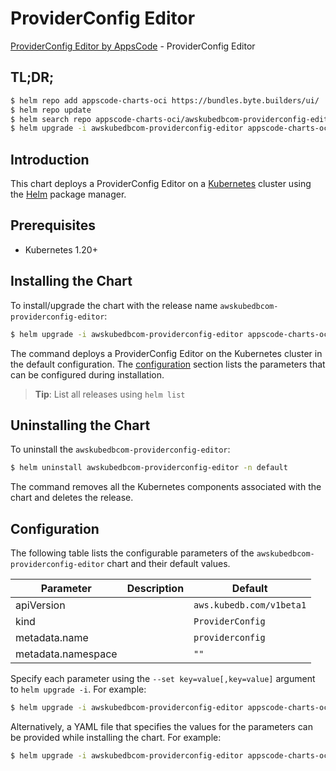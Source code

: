 # ProviderConfig Editor

[ProviderConfig Editor by AppsCode](https://byte.builders) - ProviderConfig Editor

## TL;DR;

```bash
$ helm repo add appscode-charts-oci https://bundles.byte.builders/ui/
$ helm repo update
$ helm search repo appscode-charts-oci/awskubedbcom-providerconfig-editor --version=v0.4.21
$ helm upgrade -i awskubedbcom-providerconfig-editor appscode-charts-oci/awskubedbcom-providerconfig-editor -n default --create-namespace --version=v0.4.21
```

## Introduction

This chart deploys a ProviderConfig Editor on a [Kubernetes](http://kubernetes.io) cluster using the [Helm](https://helm.sh) package manager.

## Prerequisites

- Kubernetes 1.20+

## Installing the Chart

To install/upgrade the chart with the release name `awskubedbcom-providerconfig-editor`:

```bash
$ helm upgrade -i awskubedbcom-providerconfig-editor appscode-charts-oci/awskubedbcom-providerconfig-editor -n default --create-namespace --version=v0.4.21
```

The command deploys a ProviderConfig Editor on the Kubernetes cluster in the default configuration. The [configuration](#configuration) section lists the parameters that can be configured during installation.

> **Tip**: List all releases using `helm list`

## Uninstalling the Chart

To uninstall the `awskubedbcom-providerconfig-editor`:

```bash
$ helm uninstall awskubedbcom-providerconfig-editor -n default
```

The command removes all the Kubernetes components associated with the chart and deletes the release.

## Configuration

The following table lists the configurable parameters of the `awskubedbcom-providerconfig-editor` chart and their default values.

|     Parameter      | Description |               Default               |
|--------------------|-------------|-------------------------------------|
| apiVersion         |             | <code>aws.kubedb.com/v1beta1</code> |
| kind               |             | <code>ProviderConfig</code>         |
| metadata.name      |             | <code>providerconfig</code>         |
| metadata.namespace |             | <code>""</code>                     |


Specify each parameter using the `--set key=value[,key=value]` argument to `helm upgrade -i`. For example:

```bash
$ helm upgrade -i awskubedbcom-providerconfig-editor appscode-charts-oci/awskubedbcom-providerconfig-editor -n default --create-namespace --version=v0.4.21 --set apiVersion=aws.kubedb.com/v1beta1
```

Alternatively, a YAML file that specifies the values for the parameters can be provided while
installing the chart. For example:

```bash
$ helm upgrade -i awskubedbcom-providerconfig-editor appscode-charts-oci/awskubedbcom-providerconfig-editor -n default --create-namespace --version=v0.4.21 --values values.yaml
```
